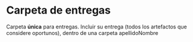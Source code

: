 # Carpeta de entregas

Carpeta **única** para entregas. Incluir su entrega (todos los artefactos que considere oportunos), dentro de una carpeta apellidoNombre
